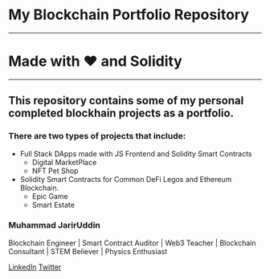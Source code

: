 # My Blockchain Portfolio Repository
---

# Made with ❤️ and Solidity
***

## This repository contains some of my personal completed blockhain projects as a portfolio.

### There are two types of projects that include: 
  - Full Stack DApps made with JS Frontend and Solidity Smart Contracts
    * Digital MarketPlace
    * NFT Pet Shop
  - Solidity Smart Contracts for Common DeFi Legos and Ethereum Blockchain.
    * Epic Game
    * Smart Estate



### Muhammad JarirUddin 
Blockchain Engineer | Smart Contract Auditor | Web3 Teacher | Blockchain Consultant | STEM Believer | Physics Enthusiast

[LinkedIn](https://www.linkedin.com/in/jarir-ju/)
[Twitter](https://twitter.com/JarirUddin)
